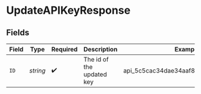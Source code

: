 # UpdateAPIKeyResponse


## Fields

| Field                                | Type                                 | Required                             | Description                          | Example                              |
| ------------------------------------ | ------------------------------------ | ------------------------------------ | ------------------------------------ | ------------------------------------ |
| `ID`                                 | *string*                             | :heavy_check_mark:                   | The id of the updated key            | api_5c5cac34dae34aaf86b5ec9d3e6db633 |